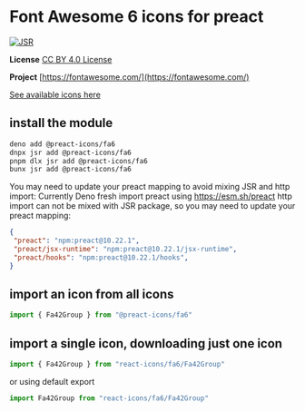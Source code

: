 # Font Awesome 6 icons for preact

[![JSR](https://jsr.io/badges/@preact-icons/fa6)](https://jsr.io/@preact-icons/fa6)

**License** [CC BY 4.0 License](https://creativecommons.org/licenses/by/4.0/)

**Project** [https://fontawesome.com/](https://fontawesome.com/)

[See available icons here](https://react-icons.deno.dev/fa6)

## install the module

```bash
deno add @preact-icons/fa6
dnpx jsr add @preact-icons/fa6
pnpm dlx jsr add @preact-icons/fa6
bunx jsr add @preact-icons/fa6
```

You may need to update your preact mapping to avoid mixing JSR and http import:
Currently Deno fresh import preact using https://esm.sh/preact http import can not be mixed with JSR package, so you may need to update your preact mapping:
```json
{
 "preact": "npm:preact@10.22.1",
 "preact/jsx-runtime": "npm:preact@10.22.1/jsx-runtime",
 "preact/hooks": "npm:preact@10.22.1/hooks",
}
```

## import an icon from all icons

```ts
import { Fa42Group } from "@preact-icons/fa6"
```

## import a single icon, downloading just one icon

```ts
import { Fa42Group } from "react-icons/fa6/Fa42Group"
```

or using default export

```ts
import Fa42Group from "react-icons/fa6/Fa42Group"
```
